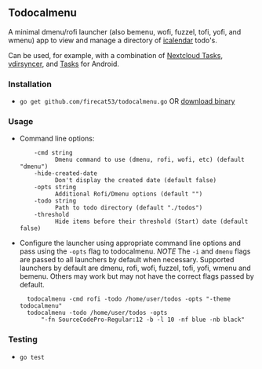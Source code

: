 ## Todocalmenu

A minimal dmenu/rofi launcher (also bemenu, wofi, fuzzel, tofi, yofi, and wmenu) app to view and manage a directory of
[icalendar](https://icalendar.org/iCalendar-RFC-5545/3-6-2-to-do-component.html)
todo's. 

Can be used, for example, with a combination of [Nextcloud
Tasks](https://github.com/nextcloud/tasks),
[vdirsyncer](https://github.com/pimutils/vdirsyncer), and
[Tasks](https://tasks.org/) for Android.


### Installation

* `go get github.com/firecat53/todocalmenu.go` OR [download binary](https://github.com/firecat53/todocalmenu/releases)

### Usage

* Command line options:

          -cmd string
                Dmenu command to use (dmenu, rofi, wofi, etc) (default "dmenu")
          -hide-created-date
                Don't display the created date (default false)
          -opts string
                Additional Rofi/Dmenu options (default "")
          -todo string
                Path to todo directory (default "./todos")
          -threshold
                Hide items before their threshold (Start) date (default false)

* Configure the launcher using appropriate command line options and pass using
  the `-opts` flag to todocalmenu.
  *NOTE* The `-i` and `dmenu` flags are passed to all launchers by default when necessary. Supported launchers by default are dmenu, rofi, wofi, fuzzel, tofi, yofi, wmenu and bemenu. Others may work but may not have the correct flags passed by default.
  
        todocalmenu -cmd rofi -todo /home/user/todos -opts "-theme todocalmenu"
        todocalmenu -todo /home/user/todos -opts
            "-fn SourceCodePro-Regular:12 -b -l 10 -nf blue -nb black"

### Testing

* `go test`
